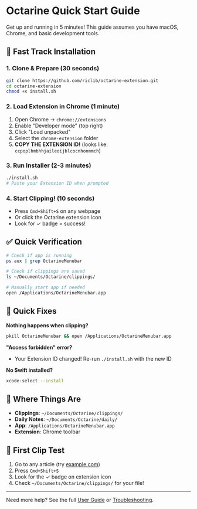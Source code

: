 # Octarine Quick Start Guide

Get up and running in 5 minutes! This guide assumes you have macOS, Chrome, and basic development tools.

## 🚀 Fast Track Installation

### 1. Clone & Prepare (30 seconds)
```bash
git clone https://github.com/riclib/octarine-extension.git
cd octarine-extension
chmod +x install.sh
```

### 2. Load Extension in Chrome (1 minute)
1. Open Chrome → `chrome://extensions`
2. Enable "Developer mode" (top right)
3. Click "Load unpacked"
4. Select the `chrome-extension` folder
5. **COPY THE EXTENSION ID!** (looks like: `ccpoplhmbhhjaileoijblcocnhonmmch`)

### 3. Run Installer (2-3 minutes)
```bash
./install.sh
# Paste your Extension ID when prompted
```

### 4. Start Clipping! (10 seconds)
- Press `Cmd+Shift+S` on any webpage
- Or click the Octarine extension icon
- Look for ✓ badge = success!

## ✅ Quick Verification

```bash
# Check if app is running
ps aux | grep OctarineMenubar

# Check if clippings are saved
ls ~/Documents/Octarine/clippings/

# Manually start app if needed
open /Applications/OctarineMenubar.app
```

## 🔧 Quick Fixes

**Nothing happens when clipping?**
```bash
pkill OctarineMenubar && open /Applications/OctarineMenubar.app
```

**"Access forbidden" error?**
- Your Extension ID changed! Re-run `./install.sh` with the new ID

**No Swift installed?**
```bash
xcode-select --install
```

## 📍 Where Things Are

- **Clippings**: `~/Documents/Octarine/clippings/`
- **Daily Notes**: `~/Documents/Octarine/daily/`
- **App**: `/Applications/OctarineMenubar.app`
- **Extension**: Chrome toolbar

## 🎯 First Clip Test

1. Go to any article (try [example.com](https://example.com))
2. Press `Cmd+Shift+S`
3. Look for the ✓ badge on extension icon
4. Check `~/Documents/Octarine/clippings/` for your file!

---

Need more help? See the full [User Guide](docs/USER_GUIDE.md) or [Troubleshooting](docs/TROUBLESHOOTING.md).